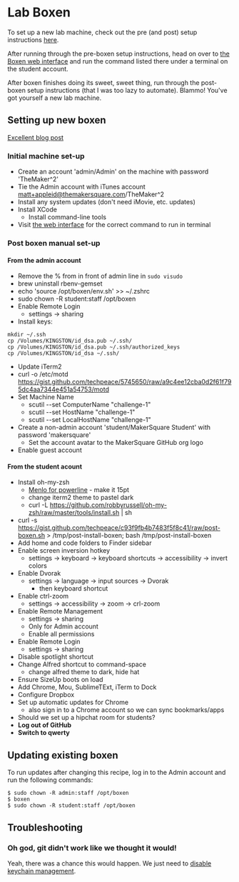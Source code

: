 # Lab Boxen

To set up a new lab machine, check out the pre (and post) setup instructions [here](https://gist.github.com/techpeace/c93f9fb4b7483f5f8c41).

After running through the pre-boxen setup instructions, head on over to [the Boxen web interface](http://makersquare-lab-boxen.heroku.com) and run the command listed there under a terminal on the student account.

After boxen finishes doing its sweet, sweet thing, run through the post-boxen setup instructions (that I was too lazy to automate). Blammo! You've got yourself a new lab machine.

## Setting up new boxen

[Excellent blog post](http://garylarizza.com/blog/2013/02/15/puppet-plus-github-equals-laptop-love/)

### Initial machine set-up

* Create an account 'admin/Admin' on the machine with password 'TheMaker^2'
* Tie the Admin account with iTunes account matt+appleid@themakersquare.com/TheMaker^2
* Install any system updates (don't need iMovie, etc. updates)
* Install XCode
  * Install command-line tools
* Visit [the web interface](http://makersquare-lab-boxen.herokuapp.com) for the correct command to run in terminal

### Post boxen manual set-up

#### From the admin account

* Remove the % from in front of admin line in `sudo visudo`
* brew uninstall rbenv-gemset
* echo 'source /opt/boxen/env.sh' >> ~/.zshrc
* sudo chown -R student:staff /opt/boxen
* Enable Remote Login
  * settings -> sharing
* Install keys:

```
mkdir ~/.ssh
cp /Volumes/KINGSTON/id_dsa.pub ~/.ssh/
cp /Volumes/KINGSTON/id_dsa.pub ~/.ssh/authorized_keys
cp /Volumes/KINGSTON/id_dsa ~/.ssh/
```

* Update iTerm2
* curl -o /etc/motd https://gist.github.com/techpeace/5745650/raw/a9c4ee12cba0d2f61f795dc4aa7344e451a54753/motd
* Set Machine Name
  * scutil --set ComputerName "challenge-1"
  * scutil --set HostName "challenge-1"
  * scutil --set LocalHostName "challenge-1"
* Create a non-admin account 'student/MakerSquare Student' with password 'makersquare'
  * Set the account avatar to the MakerSquare GitHub org logo
* Enable guest account

#### From the student acount

* Install oh-my-zsh
  * [Menlo for powerline](https://gist.github.com/sjl/1627888) - make it 15pt
  * change iterm2 theme to pastel dark
  * curl -L https://github.com/robbyrussell/oh-my-zsh/raw/master/tools/install.sh | sh
* curl -s https://gist.github.com/techpeace/c93f9fb4b7483f5f8c41/raw/post-boxen.sh > /tmp/post-install-boxen; bash /tmp/post-install-boxen
* Add home and code folders to Finder sidebar
* Enable screen inversion hotkey
  * settings -> keyboard -> keyboard shortcuts -> accessibility -> invert colors
* Enable Dvorak
  * settings -> language -> input sources -> Dvorak
    * then keyboard shortcut
* Enable ctrl-zoom
  * settings -> accessibility -> zoom -> crl-zoom
* Enable Remote Management
  * settings -> sharing
  * Only for Admin account
  * Enable all permissions
* Enable Remote Login
  * settings -> sharing
* Disable spotlight shortcut
* Change Alfred shortcut to command-space
  * change alfred theme to dark, hide hat
* Ensure SizeUp boots on load
* Add Chrome, Mou, SublimeTExt, iTerm to Dock
* Configure Dropbox
* Set up automatic updates for Chrome
  * also sign in to a Chrome account so we can sync bookmarks/apps
* Should we set up a hipchat room for students?
* **Log out of GitHub**
* **Switch to qwerty**

## Updating existing boxen

To run updates after changing this recipe, log in to the Admin account and run the following commands:

```console
$ sudo chown -R admin:staff /opt/boxen
$ boxen
$ sudo chown -R student:staff /opt/boxen
```

## Troubleshooting

### Oh god, git didn't work like we thought it would!

Yeah, there was a chance this would happen. We just need to [disable keychain management](http://stackoverflow.com/questions/16052602/disable-git-credential-osxkeychain).
